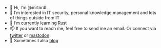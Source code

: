 - 👋 Hi, I’m @mrtnrdl
- 👀 I’m interested in IT security, personal knowledge management and lots of things outside from IT
- 🌱 I’m currently learning Rust
- 📫 If you want to reach me, feel free to send me an email. Or connect via [twitter](https://twitter.com/_r00tme) or [mastodon](https://infosec.exchange/web/@0xmrtn).
- 📖 Sometimes I also [blog](https://blog.mrtnrdl.de)

<!---
mrtnrdl/mrtnrdl is a ✨ special ✨ repository because its `README.md` (this file) appears on your GitHub profile.
You can click the Preview link to take a look at your changes.
--->
